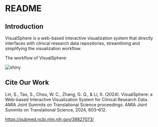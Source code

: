 # README

## Introduction
VisualSphere is a web-based interactive visualization system that directly interfaces with clinical research data repositories, streamlining and simplifying the visualization workflow.

The workflow of VisualSphere:

![shiny](https://github.com/user-attachments/assets/5dbc75c3-8a4c-4bf8-90bf-678529fdd0ba)

## Cite Our Work
Lin, S., Tao, S., Chou, W. C., Zhang, G. Q., & Li, X. (2024). VisualSphere: a Web-based Interactive Visualization System for Clinical Research Data. AMIA Joint Summits on Translational Science proceedings. AMIA Joint Summits on Translational Science, 2024, 603–612.

https://pubmed.ncbi.nlm.nih.gov/38827073/

